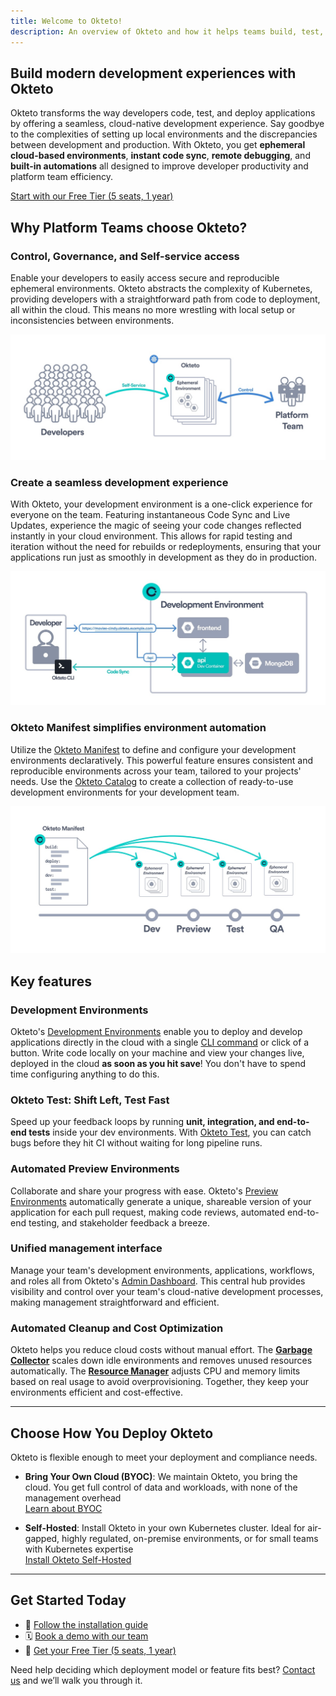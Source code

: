 ```yaml
---
title: Welcome to Okteto!
description: An overview of Okteto and how it helps teams build, test, and deploy faster.
---
```


## Build modern development experiences with Okteto
Okteto transforms the way developers code, test, and deploy applications by offering a seamless, cloud-native development experience. Say goodbye to the complexities of setting up local environments and the discrepancies between development and production. With Okteto, you get **ephemeral cloud-based environments**, **instant code sync**, **remote debugging**, and **built-in automations** all designed to improve developer productivity and platform team efficiency.

[Start with our Free Tier (5 seats, 1 year)](https://www.okteto.com/free-trial/)

## Why Platform Teams choose Okteto?

### Control, Governance, and Self-service access
Enable your developers to easily access secure and reproducible ephemeral environments. Okteto abstracts the complexity of Kubernetes, providing developers with a straightforward path from code to deployment, all within the cloud. This means no more wrestling with local setup or inconsistencies between environments.

![Platform team using Okteto diagram](../../static/img/platform-team-diagram.jpg)

### Create a seamless development experience
With Okteto, your development environment is a one-click experience for everyone on the team. Featuring instantaneous Code Sync and Live Updates, experience the magic of seeing your code changes reflected instantly in your cloud environment. This allows for rapid testing and iteration without the need for rebuilds or redeployments, ensuring that your applications run just as smoothly in development as they do in production.

![Developing with Okteto Example](../../static/img/dev-environment-example.jpg)

### Okteto Manifest simplifies environment automation
Utilize the [Okteto Manifest](core/okteto-manifest.mdx) to define and configure your development environments declaratively. This powerful feature ensures consistent and reproducible environments across your team, tailored to your projects' needs. Use the [Okteto Catalog](development/deploy/deploy-from-catalog.mdx) to create a collection of ready-to-use development environments for your development team.

![Platform team using Okteto diagram](../../static/img/manifest.jpg)

## Key features

### Development Environments
Okteto's [Development Environments](development/index.mdx) enable you to deploy and develop applications directly in the cloud with a single [CLI command](development/using-okteto-cli.mdx) or click of a button. Write code locally on your machine and view your changes live, deployed in the cloud **as soon as you hit save**! You don't have to spend time configuring anything to do this.

### Okteto Test: Shift Left, Test Fast  
Speed up your feedback loops by running **unit, integration, and end-to-end tests** inside your dev environments. With [Okteto Test](testing/index.mdx), you can catch bugs before they hit CI without waiting for long pipeline runs.

### Automated Preview Environments
Collaborate and share your progress with ease. Okteto's [Preview Environments](previews/index.mdx) automatically generate a unique, shareable version of your application for each pull request, making code reviews, automated end-to-end testing, and stakeholder feedback a breeze.

### Unified management interface
Manage your team's development environments, applications, workflows, and roles all from Okteto's [Admin Dashboard](admin/dashboard.mdx). This central hub provides visibility and control over your team's cloud-native development processes, making management straightforward and efficient.

### Automated Cleanup and Cost Optimization 
Okteto helps you reduce cloud costs without manual effort. The [**Garbage Collector**](admin/cleanup.mdx) scales down idle environments and removes unused resources automatically. The [**Resource Manager**](admin/resource-manager.mdx) adjusts CPU and memory limits based on real usage to avoid overprovisioning. Together, they keep your environments efficient and cost-effective.

---

## Choose How You Deploy Okteto

Okteto is flexible enough to meet your deployment and compliance needs.

- **Bring Your Own Cloud (BYOC)**: We maintain Okteto, you bring the cloud. You get full control of data and workloads, with none of the management overhead\
  [Learn about BYOC](byoc/index.mdx)

- **Self-Hosted**: Install Okteto in your own Kubernetes cluster. Ideal for air-gapped, highly regulated, on-premise environments, or for small teams with Kubernetes expertise\
  [Install Okteto Self-Hosted](get-started/install/index.mdx)

---

## Get Started Today

- 🚀 [Follow the installation guide](get-started/install/index.mdx)
- 🗓️ [Book a demo with our team](https://okteto.com/schedule/)
- 🎁 [Get your Free Tier (5 seats, 1 year)](https://www.okteto.com/free-trial/)

Need help deciding which deployment model or feature fits best? [Contact us](https://okteto.com/schedule/) and we’ll walk you through it.